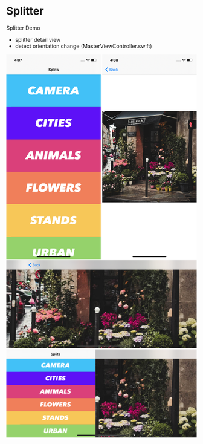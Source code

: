 # Splitter
Splitter Demo

- splitter detail view
- detect orientation change (MasterViewController.swift)

<img src="Index.png" width="250"> <img src="Details.png" width="250">
<img src="Landscape.png" width="800">
<img src="Split.png" width="800">
